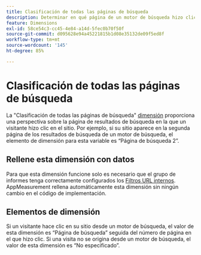 ```yaml
---
title: Clasificación de todas las páginas de búsqueda
description: Determinar en qué página de un motor de búsqueda hizo clic un visitante en el sitio.
feature: Dimensions
exl-id: 58ce54c3-cc45-4e84-a14d-5fec0b70f50f
source-git-commit: d095628e94a45221815b1d08e35132de09f5ed8f
workflow-type: tm+mt
source-wordcount: '145'
ht-degree: 85%

---
```


# Clasificación de todas las páginas de búsqueda

La &quot;Clasificación de todas las páginas de búsqueda&quot; [dimensión](overview.md) proporciona una perspectiva sobre la página de resultados de búsqueda en la que un visitante hizo clic en el sitio. Por ejemplo, si su sitio aparece en la segunda página de los resultados de búsqueda de un motor de búsqueda, el elemento de dimensión para esta variable es “Página de búsqueda 2”.

## Rellene esta dimensión con datos

Para que esta dimensión funcione solo es necesario que el grupo de informes tenga correctamente configurados los [Filtros URL internos](/help/admin/admin/c-manage-report-suites/c-edit-report-suites/general/internal-url-filter-admin.md). AppMeasurement rellena automáticamente esta dimensión sin ningún cambio en el código de implementación.

## Elementos de dimensión

Si un visitante hace clic en su sitio desde un motor de búsqueda, el valor de esta dimensión es “Página de búsqueda” seguida del número de página en el que hizo clic. Si una visita no se origina desde un motor de búsqueda, el valor de esta dimensión es “No especificado”.
